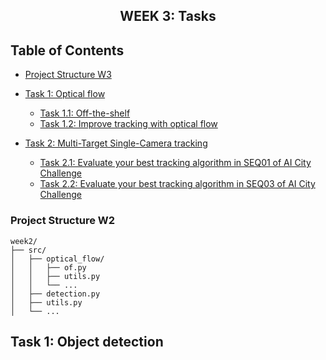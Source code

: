 <h2 align="center">WEEK 3: Tasks</h2>

## Table of Contents

- [Project Structure W3](#project-structure-w2)
- [Task 1: Optical flow](#task-1-object-detection)
    - [Task 1.1: Off-the-shelf](#task-11-off-the-shelf)
    - [Task 1.2: Improve tracking with optical flow](#task-12-fine-tuning-to-our-data)

- [Task 2: Multi-Target Single-Camera tracking](#task-2-object-tracking)
    - [Task 2.1: Evaluate your best tracking algorithm in SEQ01 of AI City Challenge](#task-21-tracking-by-overlap)
    - [Task 2.2: Evaluate your best tracking algorithm in SEQ03 of AI City Challenge](#task-22-tracking-with-kalman-filter-kf)


### Project Structure W2

    week2/
    ├── src/
    │   ├── optical_flow/
    │   │   ├── of.py
    │   │   ├── utils.py
    │   │   └── ...
    │   ├── detection.py
    │   ├── utils.py
    │   └── ...

## Task 1: Object detection
